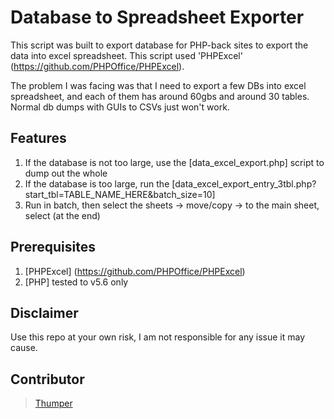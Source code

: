 # Database to Spreadsheet Exporter

This script was built to export database for PHP-back sites to export the data into excel spreadsheet.  This script used 'PHPExcel' (https://github.com/PHPOffice/PHPExcel).

The problem I was facing was that I need to export a few DBs into excel spreadsheet, and each of them has around 60gbs and around 30 tables.  Normal db dumps with GUIs to CSVs just won't work.


## Features

1. If the database is not too large, use the [data_excel_export.php] script to dump out the whole 
2. If the database is too large, run the [data_excel_export_entry_3tbl.php?start_tbl=TABLE_NAME_HERE&batch_size=10]
3. Run in batch, then select the sheets -> move/copy -> to the main sheet, select (at the end)

## Prerequisites

1. [PHPExcel] (https://github.com/PHPOffice/PHPExcel)
2. [PHP] tested to v5.6 only

## Disclaimer
Use this repo at your own risk, I am not responsible for any issue it may cause.


## Contributor

> [Thumper](https://github.com/thumperL)
